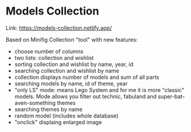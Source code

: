 # Models Collection

Link: https://models-collection.netlify.app/

Based on Minifig Collection "tool" with new features:
- choose number of columns
- two lists: collection and wishlist
- sorting collection and wishlist by name, year, id
- searching collection and wishlist by name
- collection displays number of models and sum of all parts
- searching models by name, id of theme, year
- "only LS" mode: means Lego System and for me it is more "classic" models. Mode allows you filter out technic, fabuland and super-bat-aven-something themes
- searching themes by name
- random model (includes whole database)
- "onclick" displaing enlarged image

